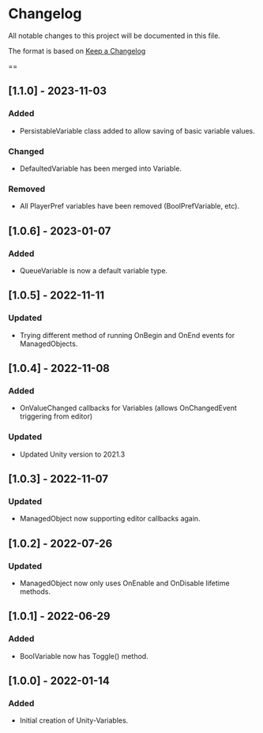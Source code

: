 # Changelog
All notable changes to this project will be documented in this file.

The format is based on [Keep a Changelog](https://keepachangelog.com/en/1.0.0/)

==
## [1.1.0] - 2023-11-03
### Added
- PersistableVariable class added to allow saving of basic variable values.
### Changed
- DefaultedVariable<T> has been merged into Variable<T>.
### Removed
- All PlayerPref variables have been removed (BoolPrefVariable, etc).

## [1.0.6] - 2023-01-07
### Added
- QueueVariable is now a default variable type.

## [1.0.5] - 2022-11-11
### Updated
- Trying different method of running OnBegin and OnEnd events for ManagedObjects.

## [1.0.4] - 2022-11-08
### Added
- OnValueChanged callbacks for Variables (allows OnChangedEvent triggering from editor)
### Updated
- Updated Unity version to 2021.3

## [1.0.3] - 2022-11-07
### Updated
- ManagedObject now supporting editor callbacks again.

## [1.0.2] - 2022-07-26
### Updated
- ManagedObject now only uses OnEnable and OnDisable lifetime methods.

## [1.0.1] - 2022-06-29
### Added
- BoolVariable now has Toggle() method.

## [1.0.0] - 2022-01-14
### Added
- Initial creation of Unity-Variables.